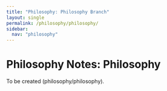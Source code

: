 ```yaml
---
title: "Philosophy: Philosophy Branch"
layout: single
permalink: /philosophy/philosophy/
sidebar:
  nav: "philosophy"
---
```


# Philosophy Notes: Philosophy
To be created (philosophy/philosophy).
